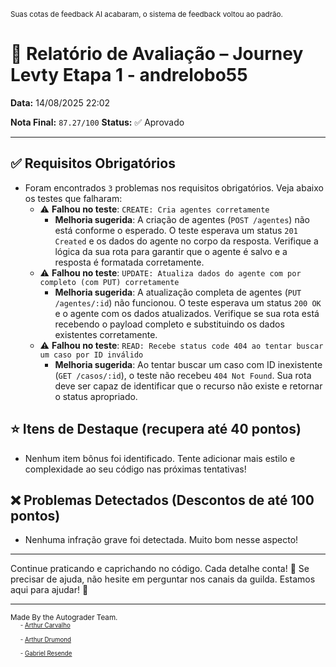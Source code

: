 <sup>Suas cotas de feedback AI acabaram, o sistema de feedback voltou ao padrão.</sup>

# 🧪 Relatório de Avaliação – Journey Levty Etapa 1 - andrelobo55

**Data:** 14/08/2025 22:02

**Nota Final:** `87.27/100`
**Status:** ✅ Aprovado

---
## ✅ Requisitos Obrigatórios
- Foram encontrados `3` problemas nos requisitos obrigatórios. Veja abaixo os testes que falharam:
  - ⚠️ **Falhou no teste**: `CREATE: Cria agentes corretamente`
    - **Melhoria sugerida**: A criação de agentes (`POST /agentes`) não está conforme o esperado. O teste esperava um status `201 Created` e os dados do agente no corpo da resposta. Verifique a lógica da sua rota para garantir que o agente é salvo e a resposta é formatada corretamente.
  - ⚠️ **Falhou no teste**: `UPDATE: Atualiza dados do agente com por completo (com PUT) corretamente`
    - **Melhoria sugerida**: A atualização completa de agentes (`PUT /agentes/:id`) não funcionou. O teste esperava um status `200 OK` e o agente com os dados atualizados. Verifique se sua rota está recebendo o payload completo e substituindo os dados existentes corretamente.
  - ⚠️ **Falhou no teste**: `READ: Recebe status code 404 ao tentar buscar um caso por ID inválido`
    - **Melhoria sugerida**: Ao tentar buscar um caso com ID inexistente (`GET /casos/:id`), o teste não recebeu `404 Not Found`. Sua rota deve ser capaz de identificar que o recurso não existe e retornar o status apropriado.

## ⭐ Itens de Destaque (recupera até 40 pontos)
- Nenhum item bônus foi identificado. Tente adicionar mais estilo e complexidade ao seu código nas próximas tentativas!

## ❌ Problemas Detectados (Descontos de até 100 pontos)
- Nenhuma infração grave foi detectada. Muito bom nesse aspecto!

---
Continue praticando e caprichando no código. Cada detalhe conta! 💪
Se precisar de ajuda, não hesite em perguntar nos canais da guilda. Estamos aqui para ajudar! 🤝

---
<sup>Made By the Autograder Team.</sup><br>&nbsp;&nbsp;&nbsp;&nbsp;<sup><sup>- [Arthur Carvalho](https://github.com/ArthurCRodrigues)</sup></sup><br>&nbsp;&nbsp;&nbsp;&nbsp;<sup><sup>- [Arthur Drumond](https://github.com/drumondpucminas)</sup></sup><br>&nbsp;&nbsp;&nbsp;&nbsp;<sup><sup>- [Gabriel Resende](https://github.com/gnvr29)</sup></sup>